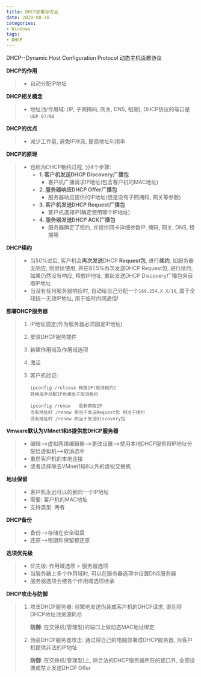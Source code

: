 ```yaml
---
title: DHCP部署与安全
date: 2020-08-10
categories:
- Windows
tags:
- DHCP
---
```

DHCP--Dynamic Host Configuration Protocol 动态主机设置协议

**DHCP的作用**

> * 自动分配IP地址

**DHCP相关概念**

> * 地址池/作用域: (IP, 子网掩码, 网关, DNS, 租期), DHCP协议的端口是`UDP 67/68`

**DHCP的优点**

> * 减少工作量, 避免IP冲突, 提高地址利用率

**DHCP的原理**

> * 也称为DHCP租约过程, 分4个步骤:
>   * **1. 客户机发送DHCP Discovery广播包**
>     * 客户机广播请求IP地址(包含客户机的MAC地址)		
>   * **2. 服务器响应DHCP Offer广播包**
>     * 服务器响应提供的IP地址(但是没有子网掩码, 网关等参数)
>   * **3. 客户机发送DHCP Request广播包**
>     * 客户机选择IP(确定使用哪个IP地址)
>   * **4. 服务器发送DHCP ACK广播包**
>     * 服务器确定了租约, 并提供网卡详细参数IP, 掩码, 网关, DNS, 租期等

**DHCP续约**

> * 当50%过后, 客户机会**再次发送**DHCP **Request包**, 进行**续约**, 如服务器无响应, 则继续使用, 并在87.5%再次发送DHCP Request包, 进行续约, 如果仍然没有响应, 释放IP地址, 重新发送DHCP Discovery广播包来获取IP地址 
> * 当没有任何服务器响应时, 自动给自己分配一个`169.254.X.X/16`, 属于全球统一无效IP地址, 用于临时内网通信!

**部署DHCP服务器**

> 1. IP地址固定(作为服务器必须固定IP地址)
>
> 2. 安装DHCP服务插件
>
> 3. 新建作用域及作用域选项
>
> 4. 激活
>
> 5. 客户机验证:
>
>    ```
>    ipconfig /release 释放IP(取消租约)
>    转换成手动配IP也相当于取消租约
>    
>    ipconfig /renew   重新获取IP
>    当有地址时 /renew 相当于发送Request包 相当于续约
>    没有地址时 /renew 相当于发送Discovery包
>    ```

**Vmware默认为VMnet1和8提供您DHCP服务器**

> * 编辑-->虚拟网络编辑器-->更改设置-->使用本地DHCP服务将IP地址分配给虚拟机-->取消选中
> * 重启客户机的本地连接
> * 或者选择除去VMnet1和8以外的虚拟交换机

**地址保留**

> * 客户机永远可以的到同一个IP地址
> * 需要: 客户机的MAC地址
> * 支持类型: 两者

**DHCP备份**

> * 备份-->存储在安全磁盘
> * 还原-->租期和保留都还原

**选项优先级**

> * 优先级:  作用域选项 > 服务器选项
> * 当服务器上多个作用域时, 可以在服务器选项中设置DNS服务器
> * 服务器选项会被各个作用域选项继承

**DHCP攻击与防御**

> 1. 攻击DHCP服务器: 频繁地发送伪装成客户机的DHCP请求, 直到将DHCP地址池资源耗尽
>
>    **防御**: 在交换机(管理型)的端口上做动态MAC地址绑定
>
> 2. 伪装DHCP服务器攻击: 通过将自己的电脑部署成DHCP服务器, 为客户机提供非法的IP地址
>
>    **防御**: 在交换机(管理型)上, 除合法的DHCP服务器所在的接口外, 全部设置成禁止发送DHCP Offer

